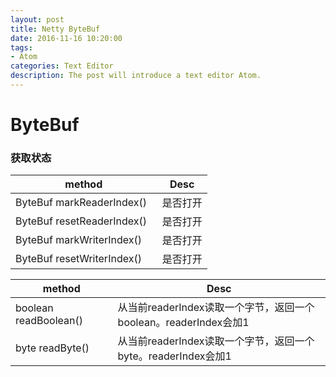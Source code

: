 ```yaml
---
layout: post
title: Netty ByteBuf
date: 2016-11-16 10:20:00
tags:
- Atom
categories: Text Editor
description: The post will introduce a text editor Atom.
---
```




# ByteBuf
### 获取状态

|          method                      |                      Desc                    |
| ------------------------------------ | -------------------------------------------- |
| ByteBuf markReaderIndex()            | 是否打开                                      |
| ByteBuf resetReaderIndex()           | 是否打开                                      |
| ByteBuf markWriterIndex()            | 是否打开                                      |
| ByteBuf resetWriterIndex()           | 是否打开                                      |



|          method                      |                      Desc                                                |
| ------------------------------------ | ------------------------------------------------------------------------ |
| boolean readBoolean()                | 从当前readerIndex读取一个字节，返回一个boolean。readerIndex会加1               |
| byte readByte()                      | 从当前readerIndex读取一个字节，返回一个byte。readerIndex会加1                  |


